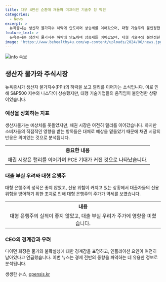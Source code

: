 ```yaml
---
title: 다우 4만선 순환매 재돌파 미끄러진 기술주 장 막판
categories:
  - News
excerpt: >
  뉴욕증시는 생산자 물가지수 하락에 안도하며 상승세를 이어갔으며, 대형 기술주의 불안정한 움직임과 대형 은행주의 실적 부진으로 주목을 받았다. 미 연방준비제도(Fed)의 9월 금리 인하 가능성이 높아지며 채권 시장은 랠리를 이어갔고, 대출 부실 우려로 대형 은행주의 주가는 하락했다. 월가 투자은행들은 PCE 상승폭 전망치를 조정하고, 달러화 가치가 하락했다. 다우 존스 산업평균지수는 사상 최고가를 경신했고, 물가지표와 연착륙 가능성에 대한 경계감이 나타났다.
feature_text: >
  뉴욕증시는 생산자 물가지수 하락에 안도하며 상승세를 이어갔으며, 대형 기술주의 불안정한 움직임과 대형 은행주의 실적 부진으로 주목을 받았다. 미 연방준비제도(Fed)의 9월 금리 인하 가능성이 높아지며 채권 시장은 랠리를 이어갔고, 대출 부실 우려로 대형 은행주의 주가는 하락했다. 월가 투자은행들은 PCE 상승폭 전망치를 조정하고, 달러화 가치가 하락했다. 다우 존스 산업평균지수는 사상 최고가를 경신했고, 물가지표와 연착륙 가능성에 대한 경계감이 나타났다.
image: 'https://www.behealthy4u.com/wp-content/uploads/2024/06/news.jpg'
---
```


<p><img src="https://www.behealthy4u.com/wp-content/uploads/2024/06/news.jpg" alt="info 속보" /></p>

<h2 data-ke-size="size26">생산자 물가와 주식시장</h2>

<p data-ke-size="size16">뉴욕증시가 생산자 물가지수(PPI)의 하락을 보고 랠리를 이어가는 소식입니다. 이로 인해 S&P500 지수와 나스닥이 상승했지만, 대형 기술기업들의 움직임이 불안정한 상황이었습니다.</p>

<h3><b>예상을 상회하는 지표</b></h3>

<p data-ke-size="size16">생산자물가는 예상치를 웃돌았지만, 채권 시장은 여전히 랠리를 이어갔습니다. 하지만 소비자들의 직접적인 영향을 받는 항목들은 대체로 예상을 밑돌았기 때문에 채권 시장의 반응은 의미있는 것으로 분석됩니다.</p>

<table>
    <tr>
        <td style="text-align: center; height: 17px;"><b>중요한 내용</b></td>
    </tr>
    <tr>
        <td style="text-align: center; height: 17px;">채권 시장은 랠리를 이어가며 PCE 기대가 커진 것으로 나타났습니다.</td>
    </tr>
</table>

<h3><b>대출 부실 우려와 대형 은행주</b></h3>

<p data-ke-size="size16">대형 은행주의 성적은 좋지 않았고, 신용 위험이 커지고 있는 상황에서 대출자들의 신용 위험을 방어하기 위한 조치로 인해 대형 은행주의 주가가 약세를 보였습니다.</p>

<table>
    <tr>
        <td style="text-align: center; height: 17px;"><b>내용</b></td>
    </tr>
    <tr>
        <td style="text-align: center; height: 17px;">대형 은행주의 실적이 좋지 않았고, 대출 부실 우려가 주가에 영향을 미쳤습니다.</td>
    </tr>
</table>

<h3><b>CEO의 경계감과 우려</b></h3>

<p data-ke-size="size16">다이먼 회장은 물가와 불확실성에 대한 경계감을 표명하고, 인플레이션 요인이 여전히 남아있다고 언급했습니다. 이번 뉴스는 경제 전반의 동향을 파악하는 데 유용한 정보로 분석됩니다.</p>
생생한 뉴스, <a href="https://opensis.kr" rel="dofollow">opensis.kr</a>


